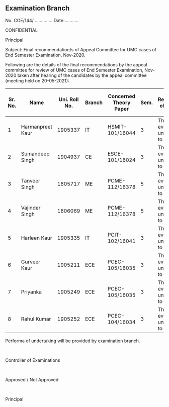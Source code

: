 ## Examination Branch

No. COE/144/................Date:...........

CONFIDENTIAL

Principal

Subject:   Final recommendation/s of Appeal Committee for UMC cases of End Semester Examination, Nov-2020.

Following are the details of the final recommendations by the appeal committee for review of UMC cases of End Semester Examination, Nov-2020 taken after hearing of the candidates by the appeal committee (meeting held on 20-05-2021):

| Sr. No. | Name             | Uni. Roll No. | Branch | Concerned Theory Paper | Sem. | Final Recommendation of Unfair Means Case/s                      |
|---------|------------------|---------------|--------|------------------------|------|------------------------------------------------------------------|
| 1       | Harmanpreet Kaur | 1905337       | IT     | HSMIT-101/16044        | 3    | The sheet will be evaluated and undertaking has to be submitted. |
| 2       | Sumandeep Singh  | 1904937       | CE     | ESCE-101/16024         | 3    | The sheet will be evaluated and undertaking has to be submitted. |
| 3       | Tanveer Singh    | 1805717       | ME     | PCME-112/16378         | 5    | The sheet will be evaluated and undertaking has to be submitted. |
| 4       | Vajinder Singh   | 1806069       | ME     | PCME-112/16378         | 5    | The sheet will be evaluated and undertaking has to be submitted. |
| 5       | Harleen Kaur     | 1905335       | IT     | PCIT-102/16041         | 3    | The sheet will be evaluated and undertaking has to be submitted. |
| 6       | Gurveer Kaur     | 1905211       | ECE    | PCEC-105/16035         | 3    | The sheet will be evaluated and undertaking has to be submitted. |
| 7       | Priyanka         | 1905249       | ECE    | PCEC-105/16035         | 3    | The sheet will be evaluated and undertaking has to be submitted. |
| 8       | Rahul Kumar      | 1905252       | ECE    | PCEC-104/16034         | 3    | The sheet will be evaluated and undertaking has to be submitted. |


Performa of undertaking will be provided by examination branch.

</br>

Controller of Examinations

</br>

Approved / Not Approved

</br>


Principal
